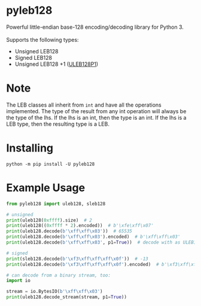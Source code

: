 # pyleb128
Powerful little-endian base-128 encoding/decoding library for Python 3.
</br>
</br>
Supports the following types:
* Unsigned LEB128
* Signed LEB128
* Unsigned LEB128 +1 ([ULEB128P1](https://source.android.com/docs/core/runtime/dex-format#leb128))

# Note
The LEB classes all inherit from `int` and have all the operations implemented. The type of the result from any int operation will always be the type of the lhs. If the lhs is an int, then the type is an int. If the lhs is a LEB type, then the resulting type is a LEB.

# Installing
```
python -m pip install -U pyleb128
```

# Example Usage
```python
from pyleb128 import uleb128, sleb128

# unsigned
print(uleb128(0xffff).size)  # 2
print(uleb128((0xffff * 2).encoded))  # b'\xfe\xff\x07' 
print(uleb128.decode(b'\xff\xff\x03'))  # 65535
print(uleb128.decode(b'\xff\xff\x03').encoded)  # b'\xff\xff\x03'
print(uleb128.decode(b'\xff\xff\x03', p1=True))  # decode with as ULEB128P1

# signed
print(sleb128.decode(b'\xf3\xff\xff\xff\x0f'))  # -13
print(uleb128.decode(b'\xf3\xff\xff\xff\x0f').encoded)  # b'\xf3\xff\xff\xff\x0f'

# can decode from a binary stream, too:
import io

stream = io.BytesIO(b'\xff\xff\x03') 
print(uleb128.decode_stream(stream, p1=True))
```
